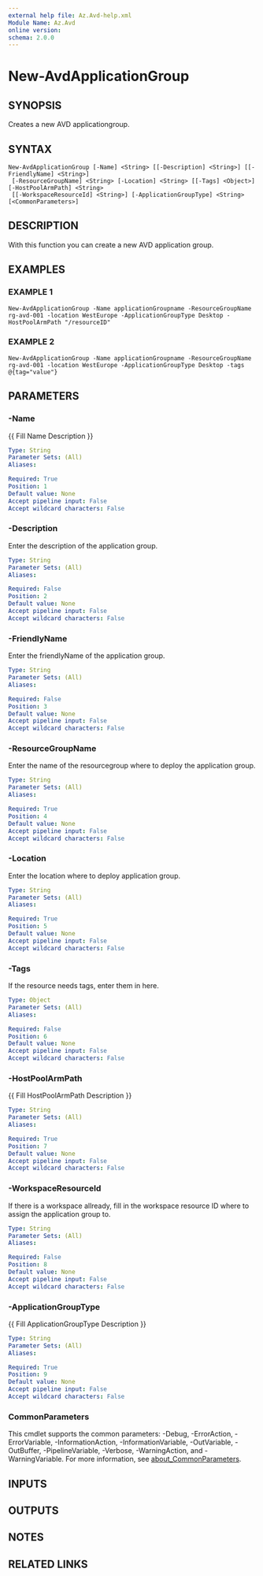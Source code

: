 ```yaml
---
external help file: Az.Avd-help.xml
Module Name: Az.Avd
online version:
schema: 2.0.0
---
```


# New-AvdApplicationGroup

## SYNOPSIS
Creates a new AVD applicationgroup.

## SYNTAX

```
New-AvdApplicationGroup [-Name] <String> [[-Description] <String>] [[-FriendlyName] <String>]
 [-ResourceGroupName] <String> [-Location] <String> [[-Tags] <Object>] [-HostPoolArmPath] <String>
 [[-WorkspaceResourceId] <String>] [-ApplicationGroupType] <String> [<CommonParameters>]
```

## DESCRIPTION
With this function you can create a new AVD application group.

## EXAMPLES

### EXAMPLE 1
```
New-AvdApplicationGroup -Name applicationGroupname -ResourceGroupName rg-avd-001 -location WestEurope -ApplicationGroupType Desktop -HostPoolArmPath "/resourceID"
```

### EXAMPLE 2
```
New-AvdApplicationGroup -Name applicationGroupname -ResourceGroupName rg-avd-001 -location WestEurope -ApplicationGroupType Desktop -tags @{tag="value"}
```

## PARAMETERS

### -Name
{{ Fill Name Description }}

```yaml
Type: String
Parameter Sets: (All)
Aliases:

Required: True
Position: 1
Default value: None
Accept pipeline input: False
Accept wildcard characters: False
```

### -Description
Enter the description of the application group.

```yaml
Type: String
Parameter Sets: (All)
Aliases:

Required: False
Position: 2
Default value: None
Accept pipeline input: False
Accept wildcard characters: False
```

### -FriendlyName
Enter the friendlyName of the application group.

```yaml
Type: String
Parameter Sets: (All)
Aliases:

Required: False
Position: 3
Default value: None
Accept pipeline input: False
Accept wildcard characters: False
```

### -ResourceGroupName
Enter the name of the resourcegroup where to deploy the application group.

```yaml
Type: String
Parameter Sets: (All)
Aliases:

Required: True
Position: 4
Default value: None
Accept pipeline input: False
Accept wildcard characters: False
```

### -Location
Enter the location where to deploy application group.

```yaml
Type: String
Parameter Sets: (All)
Aliases:

Required: True
Position: 5
Default value: None
Accept pipeline input: False
Accept wildcard characters: False
```

### -Tags
If the resource needs tags, enter them in here.

```yaml
Type: Object
Parameter Sets: (All)
Aliases:

Required: False
Position: 6
Default value: None
Accept pipeline input: False
Accept wildcard characters: False
```

### -HostPoolArmPath
{{ Fill HostPoolArmPath Description }}

```yaml
Type: String
Parameter Sets: (All)
Aliases:

Required: True
Position: 7
Default value: None
Accept pipeline input: False
Accept wildcard characters: False
```

### -WorkspaceResourceId
If there is a workspace allready, fill in the workspace resource ID where to assign the application group to.

```yaml
Type: String
Parameter Sets: (All)
Aliases:

Required: False
Position: 8
Default value: None
Accept pipeline input: False
Accept wildcard characters: False
```

### -ApplicationGroupType
{{ Fill ApplicationGroupType Description }}

```yaml
Type: String
Parameter Sets: (All)
Aliases:

Required: True
Position: 9
Default value: None
Accept pipeline input: False
Accept wildcard characters: False
```

### CommonParameters
This cmdlet supports the common parameters: -Debug, -ErrorAction, -ErrorVariable, -InformationAction, -InformationVariable, -OutVariable, -OutBuffer, -PipelineVariable, -Verbose, -WarningAction, and -WarningVariable. For more information, see [about_CommonParameters](http://go.microsoft.com/fwlink/?LinkID=113216).

## INPUTS

## OUTPUTS

## NOTES

## RELATED LINKS
